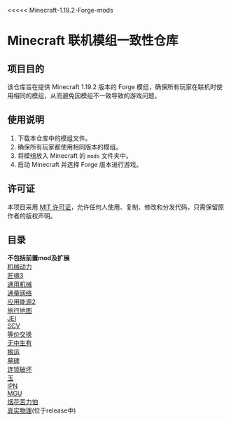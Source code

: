 <<<<< Minecraft-1.19.2-Forge-mods
# Minecraft 联机模组一致性仓库

## 项目目的
该仓库旨在提供 Minecraft 1.19.2 版本的 Forge 模组，确保所有玩家在联机时使用相同的模组，从而避免因模组不一致导致的游戏问题。

## 使用说明
1. 下载本仓库中的模组文件。
2. 确保所有玩家都使用相同版本的模组。
3. 将模组放入 Minecraft 的 `mods` 文件夹中。
4. 启动 Minecraft 并选择 Forge 版本进行游戏。

## 许可证
本项目采用 [MIT 许可证](LICENSE)，允许任何人使用、复制、修改和分发代码，只需保留原作者的版权声明。

## 目录  
**不包括前置mod及扩展**  
[机械动力](https://www.curseforge.com/minecraft/mc-mods/create)  
[匠魂3](https://www.curseforge.com/minecraft/mc-mods/tinkers-construct)  
[通用机械](https://www.curseforge.com/minecraft/mc-mods/mekanism)  
[通量网络](https://www.curseforge.com/minecraft/mc-mods/flux-networks)  
[应用能源2](https://www.curseforge.com/minecraft/mc-mods/applied-energistics-2)  
[旅行地图](https://www.curseforge.com/minecraft/mc-mods/journeymap)  
[JEI](https://www.curseforge.com/minecraft/mc-mods/jei)  
[SCV](https://www.curseforge.com/minecraft/mc-mods/simple-voice-chat)  
[等价交换](https://www.curseforge.com/minecraft/mc-mods/projecte)  
[无中生有](https://www.curseforge.com/minecraft/mc-mods/ex-nihilo)  
[搬运](https://www.curseforge.com/minecraft/mc-mods/carry-on)  
[墓碑](https://www.curseforge.com/minecraft/mc-mods/gravestone-mod)  
[连锁破坏](https://www.curseforge.com/minecraft/mc-mods/ftb-ultimine-forge)  
 [玉](https://www.curseforge.com/minecraft/mc-mods/jade)  
 [IPN](https://www.curseforge.com/minecraft/mc-mods/inventory-profiles-next)  
 [MGU](https://www.curseforge.com/minecraft/mc-mods/mob-grinding-utils)  
 [烟花苦力怕](https://www.curseforge.com/minecraft/mc-mods/creeper-confetti)  
 [真实物理](https://www.curseforge.com/minecraft/mc-mods/physics-mod)(位于release中)  